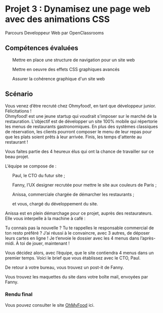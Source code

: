 # Projet 3 : Dynamisez une page web avec des animations CSS
Parcours Developpeur Web par OpenClassrooms

## Compétences évaluées
  <ul>Mettre en place une structure de navigation pour un site web</ul>
  <ul>Mettre en oeuvre des effets CSS graphiques avancés</ul>
  <ul>Assurer la cohérence graphique d'un site web</ul>
  
## Scénario
<p>Vous venez d’être recruté chez Ohmyfood!, en tant que développeur junior. Félicitations !<br />
Ohmyfood! est une jeune startup qui voudrait s'imposer sur le marché de la restauration. L'objectif est de développer un site 100% mobile qui répertorie les menus de restaurants gastronomiques. En plus des systèmes classiques de réservation, les clients pourront composer le menu de leur repas pour que les plats soient prêts à leur arrivée. Finis, les temps d'attente au restaurant !</p>
<p>Vous faites partie des 4 heureux élus qui ont la chance de travailler sur ce beau projet.<br />

L’équipe se compose de :

<ul>Paul, le CTO du futur site ;</ul>
<ul>Fanny, l’UX designer recrutée pour mettre le site aux couleurs de Paris ;</ul>
<ul>Anissa, commerciale chargée de démarcher les restaurants ;</ul>
<ul>et vous, chargé du développement du site.</ul>
Anissa est en plein démarchage pour ce projet, auprès des restaurateurs. Elle vous interpelle à la machine à café :<br />

Tu connais pas la nouvelle ? Tu te rappelles le responsable commercial de ton resto préféré ? J’ai réussi à le convaincre, avec 3 autres, de déposer leurs cartes en ligne ! Je t’envoie le dossier avec les 4 menus dans l’après-midi. À toi de jouer, maintenant !<br />

Vous décidez alors, avec l’équipe, que le site contiendra 4 menus dans un premier temps. Voici le brief que vous établissez avec le CTO, Paul.<br />

De retour à votre bureau, vous trouvez un post-it de Fanny.<br />

Vous trouvez les maquettes du site dans votre boîte mail, envoyées par Fanny.</p>

### Rendu final
Vous pouvez consulter le site <a href="https://coleenep.github.io/ColeenePoudevigne_3_15-03-2021/">OhMyFood</a> ici.

